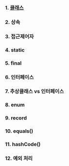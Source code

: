 ### 1. [클래스](/week01/jongwon/종원클래스.md)
### 2. 상속
### 3. 접근제어자
### 4. static
### 5. final
### 6. 인터페이스
### 7. 추상클래스 vs 인터페이스
### 8. enum
### 9. record
### 10. equals()
### 11. hashCode()
### 12. 예외 처리
